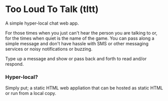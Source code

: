 # Too Loud To Talk (tltt)
A simple hyper-local chat web app.

For those times when you just can't hear the person you are talking to or, for the times when quiet is the name of the game. You can pass along a simple message and don't have hassle with SMS or other messaging services or noisy notifications or buzzing.

Type up a message and show or pass back and forth to read and/or respond.

### Hyper-local?
Simply put; a static HTML web appliation that can be hosted as static HTML or run from a local copy.
